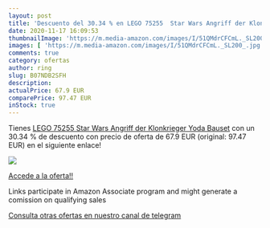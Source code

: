 ```yaml
---
layout: post
title: 'Descuento del 30.34 % en LEGO 75255  Star Wars Angriff der Klonkr'
date: 2020-11-17 16:09:53
thumbnailImage: 'https://m.media-amazon.com/images/I/51QMdrCFCmL._SL200_.jpg'
images: [ 'https://m.media-amazon.com/images/I/51QMdrCFCmL._SL200_.jpg' ]
comments: true
category: ofertas
author: ring
slug: B07NDB2SFH
description:
actualPrice: 67.9 EUR
comparePrice: 97.47 EUR
inStock: true
---
```


Tienes [LEGO 75255  Star Wars Angriff der Klonkrieger Yoda  Bauset](https://www.amazon.de/dp/B07NDB2SFH/?tag=redken02-21) con un 30.34 % de descuento con precio de oferta de 67.9 EUR (original: 97.47 EUR) en el siguiente enlace!

[![](https://m.media-amazon.com/images/I/51QMdrCFCmL._SL200_.jpg)](https://www.amazon.de/dp/B07NDB2SFH/?tag=redken02-21)

[Accede a la oferta!!](https://www.amazon.de/dp/B07NDB2SFH/?tag=redken02-21)

Links participate in Amazon Associate program and might generate a comission on qualifying sales

[Consulta otras ofertas en nuestro canal de telegram](https://t.me/s/ofertas25)
